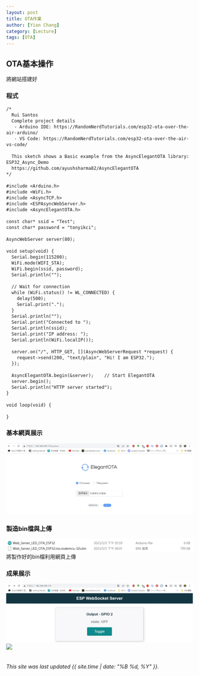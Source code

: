 ```yaml
---
layout: post
title: OTA作業
author: [Yian Chang]
category: [Lecture]
tags: [OTA]
---
```

## OTA基本操作

將網站搭建好

### 程式
```
/*
  Rui Santos
  Complete project details
   - Arduino IDE: https://RandomNerdTutorials.com/esp32-ota-over-the-air-arduino/
   - VS Code: https://RandomNerdTutorials.com/esp32-ota-over-the-air-vs-code/
  
  This sketch shows a Basic example from the AsyncElegantOTA library: ESP32_Async_Demo
  https://github.com/ayushsharma82/AsyncElegantOTA
*/

#include <Arduino.h>
#include <WiFi.h>
#include <AsyncTCP.h>
#include <ESPAsyncWebServer.h>
#include <AsyncElegantOTA.h>

const char* ssid = "Test";
const char* password = "tonyikci";

AsyncWebServer server(80);

void setup(void) {
  Serial.begin(115200);
  WiFi.mode(WIFI_STA);
  WiFi.begin(ssid, password);
  Serial.println("");

  // Wait for connection
  while (WiFi.status() != WL_CONNECTED) {
    delay(500);
    Serial.print(".");
  }
  Serial.println("");
  Serial.print("Connected to ");
  Serial.println(ssid);
  Serial.print("IP address: ");
  Serial.println(WiFi.localIP());

  server.on("/", HTTP_GET, [](AsyncWebServerRequest *request) {
    request->send(200, "text/plain", "Hi! I am ESP32.");
  });

  AsyncElegantOTA.begin(&server);    // Start ElegantOTA
  server.begin();
  Serial.println("HTTP server started");
}

void loop(void) {

}
```
### 基本網頁展示
![](https://github.com/Ian1121023/MCU-project/blob/main/images/ESP%20WebSocket%20Server.jpg?raw=true)<br>
### 製造bin檔與上傳
![](https://github.com/Ian1121023/MCU-project/blob/main/images/bin.jpg?raw=true)<br>
將製作好的bin檔利用網頁上傳
### 成果展示
![](https://github.com/Ian1121023/MCU-project/blob/main/images/ESP%20WebSocket%20Server_gpio.jpg?raw=true)<br>
![](https://github.com/Ian1121023/MCU-project/blob/main/images/ESP%20webSocket%20Sever_result.gif?raw=true)<br>
<br>
<br>
*This site was last updated {{ site.time | date: "%B %d, %Y" }}.*



